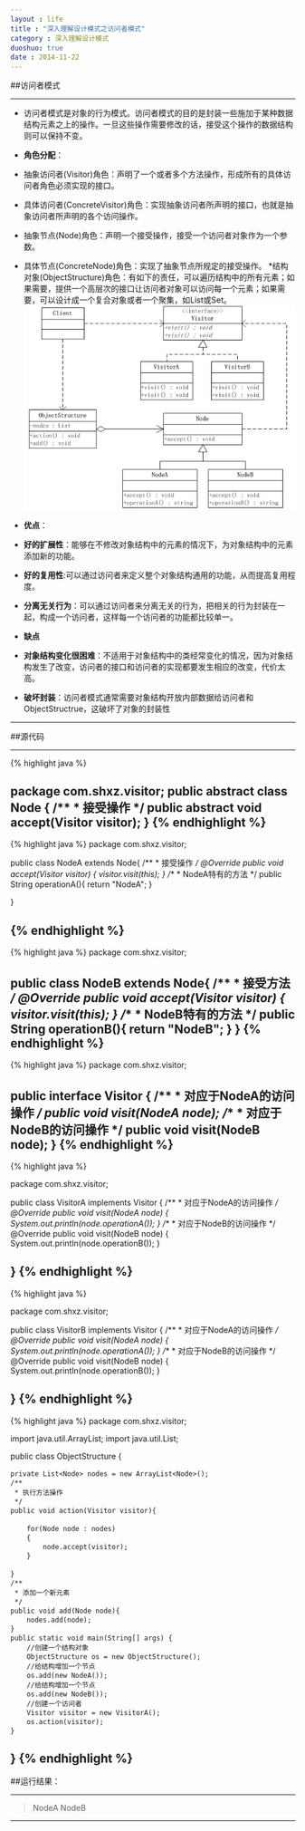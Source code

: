 ```yaml
---
layout : life
title : "深入理解设计模式之访问者模式"
category : 深入理解设计模式
duoshuo: true
date : 2014-11-22
---
```


##访问者模式

-------------

* 访问者模式是对象的行为模式。访问者模式的目的是封装一些施加于某种数据结构元素之上的操作。一旦这些操作需要修改的话，接受这个操作的数据结构则可以保持不变。
* **角色分配**：
 * 抽象访问者(Visitor)角色：声明了一个或者多个方法操作，形成所有的具体访问者角色必须实现的接口。
 * 具体访问者(ConcreteVisitor)角色：实现抽象访问者所声明的接口，也就是抽象访问者所声明的各个访问操作。
 * 抽象节点(Node)角色：声明一个接受操作，接受一个访问者对象作为一个参数。
 * 具体节点(ConcreteNode)角色：实现了抽象节点所规定的接受操作。
 *结构对象(ObjectStructure)角色：有如下的责任，可以遍历结构中的所有元素；如果需要，提供一个高层次的接口让访问者对象可以访问每一个元素；如果需要，可以设计成一个复合对象或者一个聚集，如List或Set。
![gengsufa](/life/picture/visit.png)

* **优点**：
 * **好的扩展性**：能够在不修改对象结构中的元素的情况下，为对象结构中的元素添加新的功能。
 * **好的复用性**:可以通过访问者来定义整个对象结构通用的功能，从而提高复用程度。
 * **分离无关行为**：可以通过访问者来分离无关的行为，把相关的行为封装在一起，构成一个访问者，这样每一个访问者的功能都比较单一。
* **缺点**
 * **对象结构变化很困难**：不适用于对象结构中的类经常变化的情况，因为对象结构发生了改变，访问者的接口和访问者的实现都要发生相应的改变，代价太高。
 * **破坏封装**：访问者模式通常需要对象结构开放内部数据给访问者和ObjectStructrue，这破坏了对象的封装性

-------------- 
 
##源代码 

---------------
{% highlight java %}

package com.shxz.visitor;
public abstract class Node {
    /**
     * 接受操作
     */
    public abstract void accept(Visitor visitor);
}
{% endhighlight %}
-----------
{% highlight java %}
package com.shxz.visitor;

public class NodeA extends Node{
    /**
     * 接受操作
     */
    @Override
    public void accept(Visitor visitor) {
        visitor.visit(this);
    }
    /**
     * NodeA特有的方法
     */
    public String operationA(){
        return "NodeA";
    }

}

{% endhighlight %}
-----------
{% highlight java %}
package com.shxz.visitor;

public class NodeB extends Node{
    /**
     * 接受方法
     */
    @Override
    public void accept(Visitor visitor) {
        visitor.visit(this);
    }
    /**
     * NodeB特有的方法
     */
    public String operationB(){
        return "NodeB";
    }
}
{% endhighlight %}
-----------
{% highlight java %}
package com.shxz.visitor;

public interface Visitor {
    /**
     * 对应于NodeA的访问操作
     */
    public void visit(NodeA node);
    /**
     * 对应于NodeB的访问操作
     */
    public void visit(NodeB node);
}
{% endhighlight %}
-----------
{% highlight java %}

package com.shxz.visitor;

public class VisitorA implements Visitor {
    /**
     * 对应于NodeA的访问操作
     */
    @Override
    public void visit(NodeA node) {
        System.out.println(node.operationA());
    }
    /**
     * 对应于NodeB的访问操作
     */
    @Override
    public void visit(NodeB node) {
        System.out.println(node.operationB());
    }

}
{% endhighlight %}
-----------
{% highlight java %}

package com.shxz.visitor;

public class VisitorB implements Visitor {
    /**
     * 对应于NodeA的访问操作
     */
    @Override
    public void visit(NodeA node) {
        System.out.println(node.operationA());
    }
    /**
     * 对应于NodeB的访问操作
     */
    @Override
    public void visit(NodeB node) {
        System.out.println(node.operationB());
    }

}
{% endhighlight %}
-----------
{% highlight java %}
package com.shxz.visitor;

import java.util.ArrayList;
import java.util.List;

public class ObjectStructure {
    
    private List<Node> nodes = new ArrayList<Node>();
    /**
     * 执行方法操作
     */
    public void action(Visitor visitor){
        
        for(Node node : nodes)
        {
            node.accept(visitor);
        }
        
    }
    /**
     * 添加一个新元素
     */
    public void add(Node node){
        nodes.add(node);
    }
    public static void main(String[] args) {
        //创建一个结构对象
        ObjectStructure os = new ObjectStructure();
        //给结构增加一个节点
        os.add(new NodeA());
        //给结构增加一个节点
        os.add(new NodeB());
        //创建一个访问者
        Visitor visitor = new VisitorA();
        os.action(visitor);
    }
}
{% endhighlight %}
-----------

##运行结果：

----------------

>NodeA
>NodeB

----------------